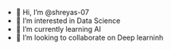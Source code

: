 - 👋 Hi, I’m @shreyas-07
- 👀 I’m interested in Data Science
- 🌱 I’m currently learning AI 
- 💞️ I’m looking to collaborate on Deep learninh


<!---
shreyas-07/shreyas-07 is a ✨ special ✨ repository because its `README.md` (this file) appears on your GitHub profile.
You can click the Preview link to take a look at your changes.
--->
